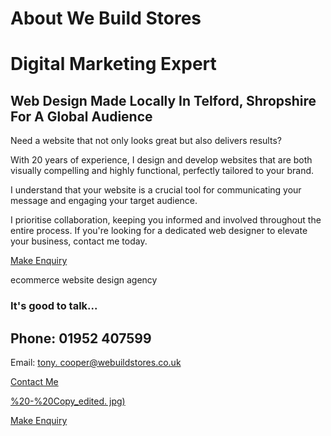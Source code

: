 # About We Build Stores

# Digital Marketing Expert

## Web Design Made Locally In Telford, Shropshire For A Global Audience

Need a website that not only looks great but also delivers results?

With 20 years of experience, I design and develop websites that are both visually compelling and highly functional, perfectly tailored to your brand.

I understand that your website is a crucial tool for communicating your message and engaging your target audience.

I prioritise collaboration, keeping you informed and involved throughout the entire process. If you're looking for a dedicated web designer to elevate your business, contact me today.

[](https://www.webuildstores.co.uk/website-design)

[Make Enquiry](https://www.webuildstores.co.uk/contact)

ecommerce website design agency

### It's good to talk...

## Phone: 01952 407599

Email: [tony. cooper@webuildstores.co.uk](mailto:tony.cooper@webuildstores.co.uk)

[Contact Me](https://www.webuildstores.co.uk/post/project-management-guide)

[%20-%20Copy_edited. jpg)](https://www.webuildstores.co.uk/website-design)

[Make Enquiry](https://www.webuildstores.co.uk/contact)
